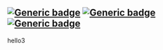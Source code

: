 [![Generic badge](https://img.shields.io/badge/production-0.0.1-green.svg)](https://github.com/flowlity/backend/releases/tag/0.0.1)
[![Generic badge](https://img.shields.io/badge/preprod-0.0.2-blue.svg)](https://github.com/flowlity/backend/releases/tag/0.0.2)
[![Generic badge](https://img.shields.io/badge/dev-0.0.4-red.svg)](https://github.com/flowlity/backend/releases/tag/0.0.4)
---
hello3
